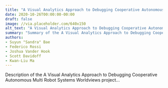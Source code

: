 ```yaml
---
title: "A Visual Analytics Approach to Debugging Cooperative Autonomous Multi Robot Systems Worldviews"
date: 2020-10-26T00:00:00-00:00
draft: false
image: //via.placeholder.com/640x150
alt_text: "A Visual Analytics Approach to Debugging Cooperative Autonomous Multi Robot Systems Worldviews screenshot"
summary: "Summary of the A Visual Analytics Approach to Debugging Cooperative Autonomous Multi Robot Systems Worldviews project"
authors:
- Suyun "Sandra" Bae
- Federico Rossi
- Joshua Vander Hook
- Scott Davidoff
- Kwan-Liu Ma
---
```

Description of the A Visual Analytics Approach to Debugging Cooperative Autonomous Multi Robot Systems Worldviews project...